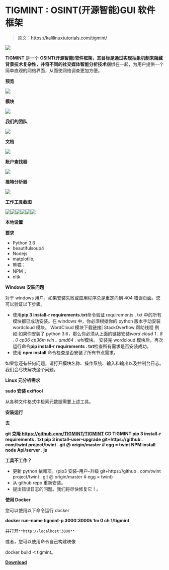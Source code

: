 # TIGMINT : OSINT(开源智能)GUI 软件框架

> 原文：<https://kalilinuxtutorials.com/tigmint/>

[![](img/433ac5207e08aacf04c18dd45a40ca60.png)](https://1.bp.blogspot.com/-Ux9pybyQwwQ/YTjpsF6xKAI/AAAAAAAAKwk/LPENtWjDMDAuW_RuQoouIENJHa_Mql58wCLcBGAsYHQ/s728/TIGMINT-logo%2B%25281%2529.png)

**TIGMINT** 是一个 **OSINT(开源智能)**软件框架，其目标是通过实现抽象机制来隐藏背景技术复杂性，并将不同的**社交媒体智能分析技术**捆绑在一起，为用户提供一个简单直观的网络界面，从而使网络调查更加方便。

**预览**

![](img/3a36bc2a1f03f9bdd8a1ba9f90c2585c.png)

**模块**

![](img/a03fb5e42f1e6018c9e55eb914a3dce1.png)

**我们的团队**

![](img/efb2c02458bc10f4a40d723f8c37f2f4.png)

**文档**

![](img/8709c1a03c41195be26bc18d2e796e03.png)

**账户查找器**

![](img/ddb1eca1f4771bd42db9a5bbcbfa1935.png)

**推特分析器**

![](img/8709c1a03c41195be26bc18d2e796e03.png)

**工作工具截图**

![](img/b964257571220e9eded92c8991e29b00.png)![](img/9eee7a5bc10a89331172da4f6c6ac711.png)![](img/e1eedb08d0a15aa5aed84764b2f7023b.png)![](img/6996f52a05c276c4870767e525dbe4b2.png)![](img/daf69350fb08ce944c34736be1b5dc79.png)![](img/e9470bbf7add445392a94b78d8f834bf.png)

**本地设置**

**要求**

*   Python 3.6
*   beautifulsoup4
*   Nodejs
*   matplotlib;
*   熊猫；
*   NPM；
*   nltk

**Windows 安装问题**

对于 windows 用户，如果安装失败或应用程序总是重定向到 404 错误页面。您可以验证以下步骤。

*   使用**pip 3 install-r requirements.txt**命令验证 requirements . txt 中的所有模块都已成功安装。在 windows 中，你必须根据你的 python 版本手动安装 wordcloud 模块。
    WordCloud 模块下载链接| StackOverflow 帮助线程
    例如:如果你安装了 python 3.6，那么你必须从上面的链接安装*word cloud 1 . 8 . 0 cp36 cp36m win _ amd64 . whl*模块。
    安装完 wordcloud 模块后，再次运行命令**pip install-r requirements . txt**检查所有需求是否安装成功。
*   使用 **npm install** 命令检查是否安装了所有节点需求。

如果您还有任何问题，请打开模块名称、操作系统、输入和输出以及控制台日志。我们会尽快解决这个问题。

**Linux 元分析需求**

**sudo 安装 exiftool**

从各种文件格式中检索元数据需要上述工具。

**安装运行**

**去**

**git 克隆 https://github.com/TIGMINT/TIGMINT
CD TIGMINT
pip 3 install-r requirements . txt
pip 3 install–user–upgrade git+https://github . com/twint project/twint . git @ origin/master # egg = twint
NPM install
node Api/server . js**

**工具不工作？**

*   更新 python 依赖项。(pip3 安装–用户–升级 git+https://github . com/twint project/twint . git @ origin/master # egg = twint)
*   从 github repo 重新安装。
*   提出错误日志的问题。我们将尽快修复它！。

**使用 Docker**

您可以使用以下命令运行 docker

**docker run–name tigmint-p 3000:3000k 1m 0 ch 1/tigmint**

并打开`**http://localhost:3000**`

或者，您可以使用命令自己构建映像

docker build -t tigmint。

[**Download**](https://github.com/TIGMINT/TIGMINT)